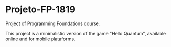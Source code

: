 # Projeto-FP-1819
Project of Programming Foundations course.

This project is a minimalistic version of the game "Hello Quantum", available online and for mobile plataforms.
